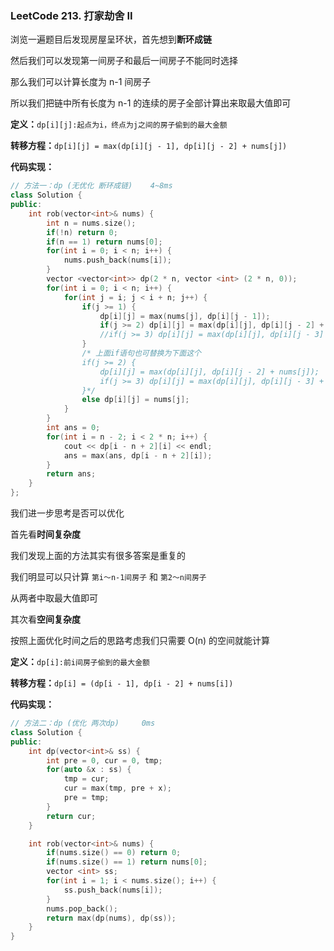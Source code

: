 ### LeetCode 213. 打家劫舍 II

浏览一遍题目后发现房屋呈环状，首先想到**断环成链**

然后我们可以发现第一间房子和最后一间房子不能同时选择

那么我们可以计算长度为 n-1 间房子

所以我们把链中所有长度为 n-1 的连续的房子全部计算出来取最大值即可



**定义：**`dp[i][j]:起点为i，终点为j之间的房子偷到的最大金额`

**转移方程：**`dp[i][j] = max(dp[i][j - 1], dp[i][j - 2] + nums[j])`



**代码实现：**

```c++
// 方法一：dp (无优化 断环成链)    4~8ms
class Solution {
public:
    int rob(vector<int>& nums) {
        int n = nums.size();
        if(!n) return 0;
        if(n == 1) return nums[0];
        for(int i = 0; i < n; i++) {
            nums.push_back(nums[i]);
        }
        vector <vector<int>> dp(2 * n, vector <int> (2 * n, 0));
        for(int i = 0; i < n; i++) {
            for(int j = i; j < i + n; j++) {
                if(j >= 1) {
                    dp[i][j] = max(nums[j], dp[i][j - 1]);
                    if(j >= 2) dp[i][j] = max(dp[i][j], dp[i][j - 2] + nums[j]);
                    //if(j >= 3) dp[i][j] = max(dp[i][j], dp[i][j - 3] + nums[j]);
                }
                /* 上面if语句也可替换为下面这个
                if(j >= 2) {
                    dp[i][j] = max(dp[i][j], dp[i][j - 2] + nums[j]);
                    if(j >= 3) dp[i][j] = max(dp[i][j], dp[i][j - 3] + nums[j]);
                }*/
                else dp[i][j] = nums[j];
            }
        }
        int ans = 0;
        for(int i = n - 2; i < 2 * n; i++) {
            cout << dp[i - n + 2][i] << endl;
            ans = max(ans, dp[i - n + 2][i]);
        }
        return ans;
    }
};
```



我们进一步思考是否可以优化

首先看**时间复杂度**

我们发现上面的方法其实有很多答案是重复的

我们明显可以只计算 `第i～n-1间房子` 和 `第2～n间房子`

从两者中取最大值即可

其次看**空间复杂度**

按照上面优化时间之后的思路考虑我们只需要 O(n) 的空间就能计算



**定义：**`dp[i]:前i间房子偷到的最大金额`

**转移方程：**`dp[i] = (dp[i - 1], dp[i - 2] + nums[i])`



**代码实现：**

```c++
// 方法二：dp (优化 两次dp)     0ms
class Solution {
public:
    int dp(vector<int>& ss) {
        int pre = 0, cur = 0, tmp;
        for(auto &x : ss) {
            tmp = cur;
            cur = max(tmp, pre + x);
            pre = tmp;
        }
        return cur;
    }

    int rob(vector<int>& nums) {
        if(nums.size() == 0) return 0;
        if(nums.size() == 1) return nums[0];
        vector <int> ss;
        for(int i = 1; i < nums.size(); i++) {
            ss.push_back(nums[i]);
        }
        nums.pop_back();
        return max(dp(nums), dp(ss));
    }
}
```

